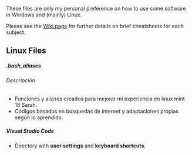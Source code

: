These files are only my personal preference on how to use some software in Windows and (mainly) Linux.

Please see the [Wiki page](https://github.com/Gseguelg/My-Linux-Adventure/wiki/Table-of-Contents) for further details on brief cheatsheets for each subject. 

## Linux Files

##### .bash_aliases
###### Descripción
- Funciones y aliases creados para mejorar mi experiencia en linux mint 18 Sarah.
- Códigos basados en busquedas de internet y adaptaciones propias según lo aprendido.

##### Visual Studio Code
- Directory with **user settings** and **keyboard shortcuts**.
